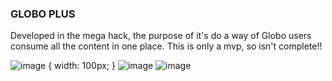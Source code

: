 ### GLOBO PLUS

Developed in the mega hack, the purpose of it's do a way of Globo users consume all the content in one place. This is only a mvp, so isn't complete!!

![image](https://user-images.githubusercontent.com/16567734/83071824-1b08c000-a044-11ea-9374-d65dc4f9bb14.png) {
  width: 100px;
}
![image](https://user-images.githubusercontent.com/16567734/83071881-31168080-a044-11ea-8f56-9698a297b7ba.png)
![image](https://user-images.githubusercontent.com/16567734/83071901-3d9ad900-a044-11ea-89dd-9d99f8fa1a36.png)
